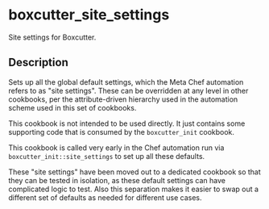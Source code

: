 boxcutter_site_settings
=======================

Site settings for Boxcutter.

Description
-----------

Sets up all the global default settings, which the Meta Chef automation refers
to as "site settings". These can be overridden at any level in other cookbooks,
per the attribute-driven hierarchy used in the automation scheme used in this
set of cookbooks.

This cookbook is not intended to be used directly. It just contains some
supporting code that is consumed by the `boxcutter_init` cookbook.

This cookbook is called very early in the Chef automation run via
`boxcutter_init::site_settings` to set up all these defaults.

These "site settings" have been moved out to a dedicated cookbook so that they
can be tested in isolation, as these default settings can have complicated
logic to test. Also this separation makes it easier to swap out a different set
of defaults as needed for different use cases.
